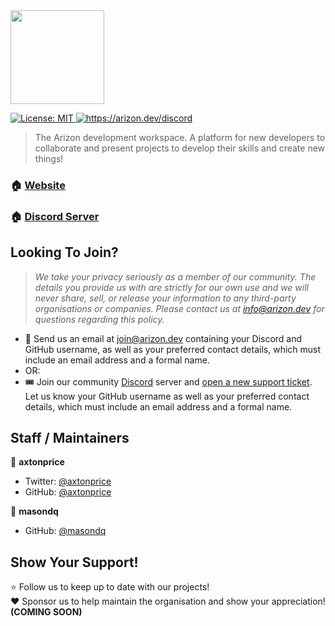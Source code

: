 <div align="left"><img height="150" style="margin: 0; padding:0" src="https://user-images.githubusercontent.com/37771600/216801652-e1885d49-d256-4c8c-8632-f502c445cde1.png"></div>
<!--<h2 align="center">Welcome to Arizon Development 👋</h2>-->
<p>
  <a href="#" target="_blank">
    <img alt="License: MIT" src="https://img.shields.io/badge/License-MIT-yellow.svg" />
  </a>
  <a href="https://arizon.dev/discord" target="_blank">
    <img alt="https://arizon.dev/discord" src="https://img.shields.io/discord/826239258590969897?logo=discord&style=social" />
  </a>
</p>

> The Arizon development workspace. A platform for new developers to collaborate and present projects to develop their skills and create new things!

### 🏠 [Website](https://arizon.dev)
### 🏠 [Discord Server](https://arizon.dev/discord)

## Looking To Join?
> *We take your privacy seriously as a member of our community. The details you provide us with are strictly for our own use and we will never share, sell, or release your information to any third-party organisations or companies. Please contact us at info@arizon.dev for questions regarding this policy.*

* 📨 Send us an email at join@arizon.dev containing your Discord and GitHub username, as well as your preferred contact details, which must include an email address and a formal name.
* OR:
* 🎟️ Join our community [Discord](https://arizon.dev/discord) server and [open a new support ticket](https://discord.com/channels/826239258590969897/1011474540062322698/1011476328211546183). Let us know your GitHub username as well as your preferred contact details, which must include an email address and a formal name. 

## Staff / Maintainers

👤 **axtonprice**
* Twitter: [@axtonprice](https://twitter.com/axtonprice)
* GitHub: [@axtonprice](https://github.com/axtonprice)

👤 **masondq**
* GitHub: [@masondq](https://github.com/masondq)

## Show Your Support!

⭐ Follow us to keep up to date with our projects! <br>
❤️ Sponsor us to help maintain the organisation and show your appreciation! **(COMING SOON)**
